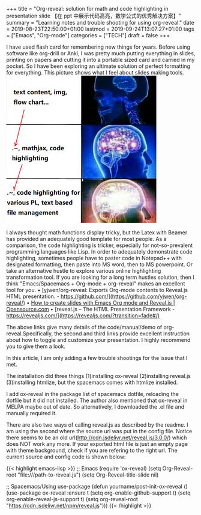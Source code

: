 +++
title = "Org-reveal: solution for math and code highlighting in presentation slide 【在 ppt 中展示代码高亮，数学公式的优秀解决方案】"
summary = "Learning notes and trouble shooting for using org-reveal."
date = 2019-08-23T22:50:00+01:00
lastmod = 2019-09-24T13:07:27+01:00
tags = ["Emacs", "Org-mode"]
categories = ["TECH"]
draft = false
+++

I have used flash card for remembering new things for years. Before using software like org-drill or Anki, I was pretty much putting everything in slides, printing on papers and cutting it into a portable sized card and carried in my pocket. So I have been exploring an ultimate solution of perfect formatting for everything. This picture shows what I feel about slides making tools.
![](/img/org-reveal.jpg)

I always thought math functions display tricky, but the Latex with Beamer has provided an adequately good template for most people. As a comparison, the code highlighting is tricker, especially for not-so-prevalent programming languages like Lisp. In order to adequately demonstrate code highlighting, sometimes people have to paster code in Notepad++ with designated formatting, then paste into MS word, then to MS powerpoint. Or take an alternative hustle to explore various online highlighting transformation tool. If you are looking for a long term hustles solution, then I think "Emacs/Spacemacs + Org-mode + org-reveal" makes an excellent tool for you.
• [yjwen/org-reveal: Exports Org-mode contents to Reveal.js HTML presentation. - https://github.com/](https://github.com/yjwen/org-reveal/)
• [How to create slides with Emacs Org mode and Reveal.js | Opensource.com](https://opensource.com/article/18/2/how-create-slides-emacs-org-mode-and-revealjs)
• [reveal.js – The HTML Presentation Framework - https://revealjs.com/](https://revealjs.com/?transition=fade#/)

The above links give many details of the code/manual/demo of org-reveal.Specifically, the second and third links provide excellent instruction about how to toggle and customize your presentation. I highly recommend you to give them a look.

In this article, I am only adding a few trouble shootings for the issue that I met.

The installation did three things (1)installing ox-reveal (2)installing reveal.js (3)installing htmlize, but the spacemacs comes with htmlize installed.

I add ox-reveal in the package list of spacemacs dotfile, reloading the dotfile but it did not installed. The author also mentioned that ox-reveal in MELPA maybe out of date. So alternatively, I downloaded the .el file and manually required it.

There are also two ways of calling reveal.js as described by the readme. I am using the second where the source url was put in the config file. Notice there seems to be an old url(<http://cdn.jsdelivr.net/reveal.js/3.0.0/>) which does NOT work any more. If your exported html file is just an empty page with theme background, check if you are refering to the right url. The current source and config code is shown below:

{{< highlight emacs-lisp >}}
;; Emacs
(require 'ox-reveal)
(setq Org-Reveal-root "file:///path-to-reveal.js")
(setq Org-Reveal-title-slide nil)


;; Spacemacs/Using use-package
(defun yourname/post-init-ox-reveal ()
  (use-package ox-reveal
    :ensure t
  (setq org-enable-github-support t)
  (setq org-enable-reveal-js-support t)
  (setq org-reveal-root "https://cdn.jsdelivr.net/npm/reveal.js")))
{{< /highlight >}}
